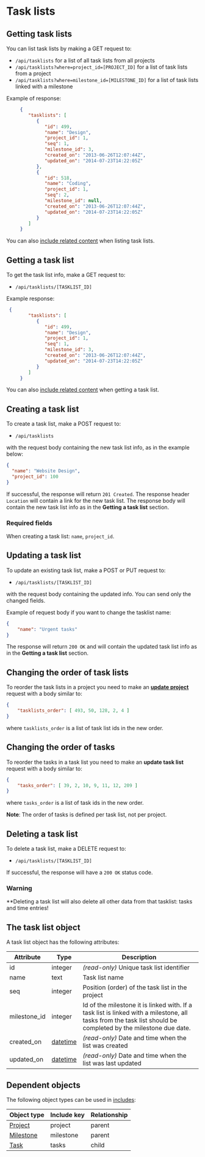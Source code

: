 # Task lists

## Getting task lists

You can list task lists by making a GET request to:

* `/api/tasklists` for a list of all task lists from all projects
* `/api/tasklists?where=project_id=[PROJECT_ID]` for a list of task lists from a project
* `/api/tasklists?where=milestone_id=[MILESTONE_ID]` for a list of task lists linked with a milestone
 
Example of response:

```json
     {
        "tasklists": [
           {
              "id": 499,
              "name": "Design",
              "project_id": 1,
              "seq": 1,
              "milestone_id": 3,
              "created_on": "2013-06-26T12:07:44Z",
              "updated_on": "2014-07-23T14:22:05Z"
           },
           {
              "id": 518,
              "name": "Coding",
              "project_id": 1,
              "seq": 2,
              "milestone_id": null,
              "created_on": "2013-06-26T12:07:44Z",
              "updated_on": "2014-07-23T14:22:05Z"
           }
        ]
     }
```

You can also [include related content](includes.md) when listing task lists.

## Getting a task list

To get the task list info, make a GET request to:

* `/api/tasklists/[TASKLIST_ID]`

Example response:

```json
 {
        "tasklists": [
           {
              "id": 499,
              "name": "Design",
              "project_id": 1,
              "seq": 1,
              "milestone_id": 3,
              "created_on": "2013-06-26T12:07:44Z",
              "updated_on": "2014-07-23T14:22:05Z"
           }
        ]
     }
```

You can also [include related content](includes.md) when getting a task list.

## Creating a task list

To create a task list, make a POST request to:

* `/api/tasklists`

with the request body containing the new task list info, as in the example below:

```json 
{
  "name": "Website Design",
  "project_id": 100
}
```

If successful, the response will return `201 Created`. The response header `Location` will contain a link for the new task list. The response body will contain the new task list info as in the **Getting a task list** section.

### Required fields

When creating a task list: `name`, `project_id`.

## Updating a task list

To update an existing task list, make a POST or PUT request to:

* `/api/tasklists/[TASKLIST_ID]`

with the request body containing the updated info. You can send only the changed fields.

Example of request body if you want to change the tasklist name:

```json
{
    "name": "Urgent tasks"
}
```

The response will return `200 OK` and will contain the updated task list info as in the **Getting a task list** section.

## Changing the order of task lists

To reorder the task lists in a project you need to make an **[update project](projects.md#update-tasklists-order)** request with a body similar to:

```json
{
    "tasklists_order": [ 493, 50, 128, 2, 4 ]
}
```

where `tasklists_order` is a list of task list ids in the new order.

<a name="update-tasks-order"></a>
## Changing the order of tasks 

To reorder the tasks in a task list you need to make an **update task list** request with a body similar to:

```json
{
    "tasks_order": [ 39, 2, 10, 9, 11, 12, 209 ]
}
```

where `tasks_order` is a list of task ids in the new order. 

**Note**: The order of tasks is defined per task list, not per project. 

## Deleting a task list

To delete a task list, make a DELETE request to:

* `/api/tasklists/[TASKLIST_ID]`

If successful, the response will have a `200 OK` status code.

### Warning

**Deleting a task list will also delete all other data from that tasklist: tasks and time entries!

## The task list object

A task list object has the following attributes:

Attribute|Type|Description
---------|----|-----------
id | integer | _(read-only)_ Unique task list identifier
name | text | Task list name
seq | integer | Position (order) of the task list in the project
milestone_id | integer | Id of the milestone it is linked with. If a task list is linked with a milestone, all tasks from the task list should be completed by the milestone due date. 
created_on | [datetime](datetime.md) | _(read-only)_ Date and time when the list was created
updated_on | [datetime](datetime.md) | _(read-only)_ Date and time when the list was last updated

## Dependent objects

The following object types can be used in [includes](includes.md):

Object type|Include key|Relationship
-----------|-----------|----
[Project](projects.md) | project | parent
[Milestone](milestones.md) | milestone | parent
[Task](tasks.md) | tasks | child

